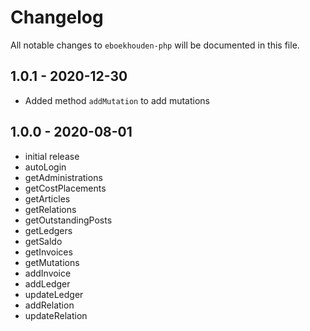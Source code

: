 # Changelog

All notable changes to `eboekhouden-php` will be documented in this file.

## 1.0.1 - 2020-12-30
- Added method `addMutation` to add mutations

## 1.0.0 - 2020-08-01

- initial release
- autoLogin
- getAdministrations
- getCostPlacements
- getArticles
- getRelations
- getOutstandingPosts
- getLedgers
- getSaldo
- getInvoices
- getMutations
- addInvoice
- addLedger
- updateLedger
- addRelation
- updateRelation

